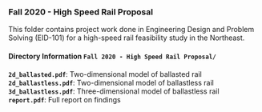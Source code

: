 ### Fall 2020 - High Speed Rail Proposal
This folder contains project work done in Engineering Design and Problem Solving (EID-101) for a high-speed rail feasibility study in the Northeast.

#### Directory Information `Fall 2020 - High Speed Rail Proposal/`
**`2d_ballasted.pdf`**: Two-dimensional model of ballasted rail   
**`2d_ballastless.pdf`**: Two-dimensional model of ballastless rail   
**`3d_ballastless.pdf`**: Three-dimensional model of ballastless rail   
**`report.pdf`**: Full report on findings   



